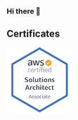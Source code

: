 ### Hi there 👋

## Certificates
[![AWS Certified Solutions Architect – Associate](static/images/aws-certified-solutions-architect-associate.png)](https://www.youracclaim.com/badges/18ca0a23-f1a3-4a7b-9d9c-815ff7528222/public_url)



